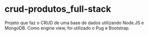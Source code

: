 # crud-produtos_full-stack
Projeto que faz o CRUD de uma base de dados utilizando Node.JS e MongoDB. Como engine view, foi utilizado o Pug e Bootstrap.
